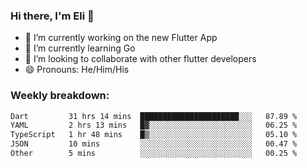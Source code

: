 ### Hi there, I'm Eli 👋
- 🔭 I’m currently working on the new Flutter App
- 🌱 I’m currently learning Go
- 🦄 I’m looking to collaborate with other flutter developers
- 😄 Pronouns: He/Him/His

### Weekly breakdown:
<!--START_SECTION:waka-->

```txt
Dart         31 hrs 14 mins  ██████████████████████░░░   87.89 %
YAML         2 hrs 13 mins   █▓░░░░░░░░░░░░░░░░░░░░░░░   06.25 %
TypeScript   1 hr 48 mins    █▒░░░░░░░░░░░░░░░░░░░░░░░   05.10 %
JSON         10 mins         ░░░░░░░░░░░░░░░░░░░░░░░░░   00.47 %
Other        5 mins          ░░░░░░░░░░░░░░░░░░░░░░░░░   00.25 %
```

<!--END_SECTION:waka-->
